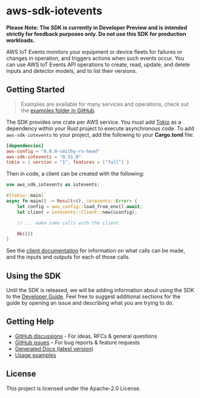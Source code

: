# aws-sdk-iotevents

**Please Note: The SDK is currently in Developer Preview and is intended strictly for
feedback purposes only. Do not use this SDK for production workloads.**

AWS IoT Events monitors your equipment or device fleets for failures or changes in operation, and triggers actions when such events occur. You can use AWS IoT Events API operations to create, read, update, and delete inputs and detector models, and to list their versions.

## Getting Started

> Examples are available for many services and operations, check out the
> [examples folder in GitHub](https://github.com/awslabs/aws-sdk-rust/tree/main/examples).

The SDK provides one crate per AWS service. You must add [Tokio](https://crates.io/crates/tokio)
as a dependency within your Rust project to execute asynchronous code. To add `aws-sdk-iotevents` to
your project, add the following to your **Cargo.toml** file:

```toml
[dependencies]
aws-config = "0.0.0-smithy-rs-head"
aws-sdk-iotevents = "0.51.0"
tokio = { version = "1", features = ["full"] }
```

Then in code, a client can be created with the following:

```rust
use aws_sdk_iotevents as iotevents;

#[tokio::main]
async fn main() -> Result<(), iotevents::Error> {
    let config = aws_config::load_from_env().await;
    let client = iotevents::Client::new(&config);

    // ... make some calls with the client

    Ok(())
}
```

See the [client documentation](https://docs.rs/aws-sdk-iotevents/latest/aws_sdk_iotevents/client/struct.Client.html)
for information on what calls can be made, and the inputs and outputs for each of those calls.

## Using the SDK

Until the SDK is released, we will be adding information about using the SDK to the
[Developer Guide](https://docs.aws.amazon.com/sdk-for-rust/latest/dg/welcome.html). Feel free to suggest
additional sections for the guide by opening an issue and describing what you are trying to do.

## Getting Help

* [GitHub discussions](https://github.com/awslabs/aws-sdk-rust/discussions) - For ideas, RFCs & general questions
* [GitHub issues](https://github.com/awslabs/aws-sdk-rust/issues/new/choose) – For bug reports & feature requests
* [Generated Docs (latest version)](https://awslabs.github.io/aws-sdk-rust/)
* [Usage examples](https://github.com/awslabs/aws-sdk-rust/tree/main/examples)

## License

This project is licensed under the Apache-2.0 License.

